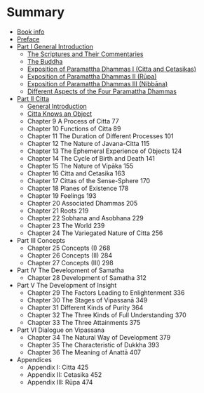 # Summary

* [Book info](README.md)
* [Preface](preface.md)
* [Part I General Introduction](part_1.md)
   * [The Scriptures and Their Commentaries](the_scriptures_and_their_commentaries_1.md)
   * [The Buddha](the_buddha.md)
   * [Exposition of Paramattha Dhammas I (Citta and Cetasikas)](exposition_of_paramattha_dhammas_i_citta_and_cetasikas.md)
   * [Exposition of Paramattha Dhammas II (Rūpa)](exposition_of_paramattha_dhammas_ii_rupa.md)
   * [Exposition of Paramattha Dhammas III (Nibbāna)](exposition_of_paramattha_dhammas_iii_nibbana.md)
   * [Different Aspects of the Four Paramattha Dhammas](different_aspects_of_the_four_paramattha_dhammas.md)
* [Part II Citta](part_ii_citta.md)
   * [General Introduction](general_introduction.md)
   * [Citta Knows an Object](citta_knows_an_object.md)
   * Chapter 9 A Process of Citta 77
   * Chapter 10 Functions of Citta 89
   * Chapter 11 The Duration of Different Processes 101
   * Chapter 12 The Nature of Javana-Citta 115
   * Chapter 13 The Ephemeral Experience of Objects 124
   * Chapter 14 The Cycle of Birth and Death 141
   * Chapter 15 The Nature of Vipāka 155
   * Chapter 16 Citta and Cetasika 163
   * Chapter 17 Cittas of the Sense-Sphere 170
   * Chapter 18 Planes of Existence 178
   * Chapter 19 Feelings 193
   * Chapter 20 Associated Dhammas 205
   * Chapter 21 Roots 219
   * Chapter 22 Sobhana and Asobhana 229
   * Chapter 23 The World 239
   * Chapter 24 The Variegated Nature of Citta 256
* Part III Concepts
   * Chapter 25 Concepts (I) 268
   * Chapter 26 Concepts (II) 284
   * Chapter 27 Concepts (III) 298
* Part IV The Development of Samatha
   * Chapter 28 Development of Samatha 312
* Part V The Development of Insight
   * Chapter 29 The Factors Leading to Enlightenment 336
   * Chapter 30 The Stages of Vipassanā 349
   * Chapter 31 Different Kinds of Purity 364
   * Chapter 32 The Three Kinds of Full Understanding 370
   * Chapter 33 The Three Attainments 375
* Part VI Dialogue on Vipassana
   * Chapter 34 The Natural Way of Development 379
   * Chapter 35 The Characteristic of Dukkha 393
   * Chapter 36 The Meaning of Anattā 407
* Appendices
   * Appendix I: Citta 425
   * Appendix II: Cetasika 452
   * Appendix III: Rūpa 474

